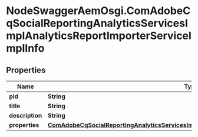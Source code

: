 # NodeSwaggerAemOsgi.ComAdobeCqSocialReportingAnalyticsServicesImplAnalyticsReportImporterServiceImplInfo

## Properties

Name | Type | Description | Notes
------------ | ------------- | ------------- | -------------
**pid** | **String** |  | [optional] 
**title** | **String** |  | [optional] 
**description** | **String** |  | [optional] 
**properties** | [**ComAdobeCqSocialReportingAnalyticsServicesImplAnalyticsReportImporterServiceImplProperties**](ComAdobeCqSocialReportingAnalyticsServicesImplAnalyticsReportImporterServiceImplProperties.md) |  | [optional] 


